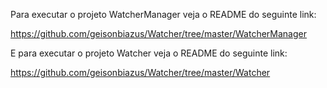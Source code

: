Para executar o projeto WatcherManager veja o README do seguinte link:

https://github.com/geisonbiazus/Watcher/tree/master/WatcherManager

E para executar o projeto Watcher veja o README do seguinte link:

https://github.com/geisonbiazus/Watcher/tree/master/Watcher
